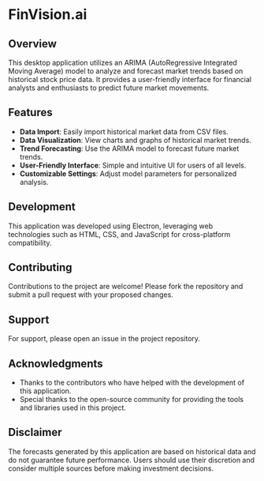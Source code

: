 # FinVision.ai
## Overview
This desktop application utilizes an ARIMA (AutoRegressive Integrated Moving Average) model to analyze and forecast market trends based on historical stock price data. It provides a user-friendly interface for financial analysts and enthusiasts to predict future market movements.

## Features
- **Data Import**: Easily import historical market data from CSV files.
- **Data Visualization**: View charts and graphs of historical market trends.
- **Trend Forecasting**: Use the ARIMA model to forecast future market trends.
- **User-Friendly Interface**: Simple and intuitive UI for users of all levels.
- **Customizable Settings**: Adjust model parameters for personalized analysis.

## Development
This application was developed using Electron, leveraging web technologies such as HTML, CSS, and JavaScript for cross-platform compatibility.

## Contributing
Contributions to the project are welcome! Please fork the repository and submit a pull request with your proposed changes.

## Support
For support, please open an issue in the project repository.

## Acknowledgments
- Thanks to the contributors who have helped with the development of this application.
- Special thanks to the open-source community for providing the tools and libraries used in this project.

## Disclaimer
The forecasts generated by this application are based on historical data and do not guarantee future performance. Users should use their discretion and consider multiple sources before making investment decisions.
